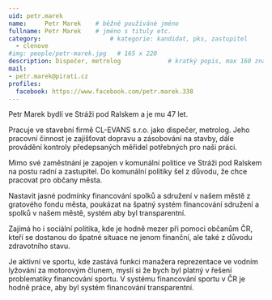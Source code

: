 ```yaml
---
uid: petr.marek
name:     Petr Marek  	# běžně používáné jméno
fullname: Petr Marek  	# jméno s tituly etc.
category:                 	# kategorie: kandidat, pks, zastupitel
  - clenove
#img: people/petr-marek.jpg   # 165 x 220
description: Dispečer, metrolog            	# kratký popis, max 160 znaků
mail:
- petr.marek@pirati.cz
profiles:
  facebook: https://www.facebook.com/petr.marek.338
---
```


Petr Marek bydlí ve Stráži pod Ralskem a je mu 47 let.

Pracuje ve stavební firmě CL-EVANS s.r.o. jako dispečer, metrolog. Jeho pracovní činnost je zajišťovat dopravu a zásobování na stavby, dále provádění kontroly předepsaných měřidel potřebných pro naši práci.

Mimo své zaměstnání je zapojen v komunální politice ve Stráži pod Ralskem na postu radní a zastupitel. Do komunální politiky šel z důvodu, že chce pracovat pro občany města.

Nastavit jasné podmínky financování spolků a sdružení v našem městě z gratového fondu města, poukázat na špatný systém financování sdružení a spolků v našem městě, systém aby byl transparentní.

Zajímá ho i sociální politika, kde je hodně mezer při pomoci občanům ČR, kteří se dostanou do špatné situace ne jenom finanční, ale také z důvodu zdravotního stavu.

Je aktivní ve sportu, kde zastává funkci manažera reprezentace ve vodním lyžování za motorovým člunem, myslí si že bych byl platný v řešení problematiky financování sportu. V systému financování sportu v ČR je hodně práce, aby byl systém financování transparentní.